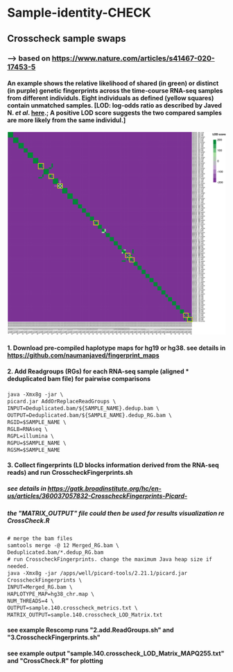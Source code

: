 # Sample-identity-CHECK
## Crosscheck sample swaps
### --> based on https://www.nature.com/articles/s41467-020-17453-5

#### An example shows the relative likelihood of shared (in green) or distinct (in purple) genetic fingerprints across the time-course RNA-seq samples from different individuls. Eight individuals as defined (yellow squares) contain unmatched samples. [LOD: log-odds ratio as described by Javed N. *et al*. [here](https://www.nature.com/articles/s41467-020-17453-5).; A positive LOD score suggests the two compared samples are more likely from the same individul.]
![Screenshot](LOD_matrxi.png)

#### 1. Download pre-compiled haplotype maps for hg19 or hg38. see details in https://github.com/naumanjaved/fingerprint_maps

#### 2. Add Readgroups (RGs) for each RNA-seq sample (aligned * deduplicated bam file) for pairwise comparisons
```
java -Xmx8g -jar \
picard.jar AddOrReplaceReadGroups \
INPUT=Deduplicated.bam/${SAMPLE_NAME}.dedup.bam \
OUTPUT=Deduplicated.bam/${SAMPLE_NAME}.dedup_RG.bam \
RGID=$SAMPLE_NAME \
RGLB=RNAseq \
RGPL=illumina \
RGPU=$SAMPLE_NAME \
RGSM=$SAMPLE_NAME
```
#### 3. Collect fingerprints (LD blocks information derived from the RNA-seq reads) and run CrosscheckFingerprints.sh
##### see details in https://gatk.broadinstitute.org/hc/en-us/articles/360037057832-CrosscheckFingerprints-Picard-
##### the "MATRIX_OUTPUT" file could then be used for results visualization re CrossCheck.R
```
# merge the bam files
samtools merge -@ 12 Merged_RG.bam \
Deduplicated.bam/*.dedup_RG.bam 
# run CrosscheckFingerprints. change the maximum Java heap size if needed.
java -Xmx8g -jar /apps/well/picard-tools/2.21.1/picard.jar CrosscheckFingerprints \
INPUT=Merged_RG.bam \
HAPLOTYPE_MAP=hg38_chr.map \
NUM_THREADS=4 \
OUTPUT=sample.140.crosscheck_metrics.txt \
MATRIX_OUTPUT=sample.140.crosscheck_LOD_Matrix.txt
```
#### see example Rescomp runs "2.add.ReadGroups.sh" and "3.CrosscheckFingerprints.sh"
#### see example output "sample.140.crosscheck_LOD_Matrix_MAPQ255.txt" and "CrossCheck.R" for plotting
